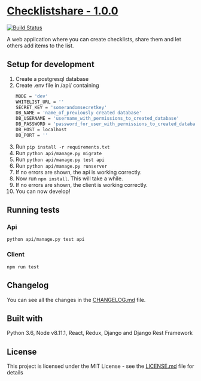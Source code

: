 # [Checklistshare - 1.0.0](https://checklistshare.herokuapp.com)
[![Build Status](https://travis-ci.org/Samuel-L/checklistshare.svg?branch=development)](https://travis-ci.org/Samuel-L/checklistshare)

A web application where you can create checklists, share them and let others add items to the list. 

## Setup for development
1. Create a postgresql database
2. Create .env file in /api/ containing
    ```bash
    MODE = 'dev'
    WHITELIST_URL = ''
    SECRET_KEY = 'somerandomsecretkey'
    DB_NAME = 'name_of_previously created database'
    DB_USERNAME = 'username_with_permissions_to_created_database'
    DB_PASSWORD = 'password_for_user_with_permissions_to_created_database'
    DB_HOST = localhost
    DB_PORT = ''
    ```
3. Run `pip install -r requirements.txt`
4. Run `python api/manage.py migrate`
5. Run `python api/manage.py test api`
6. Run `python api/manage.py runserver`
7. If no errors are shown, the api is working correctly.
8. Now run `npm install`. This will take a while.
9. If no errors are shown, the client is working correctly.
10. You can now develop!

## Running tests
### Api
`python api/manage.py test api`
### Client
`npm run test`

## Changelog
You can see all the changes in the [CHANGELOG.md](CHANGELOG.md) file.

## Built with
Python 3.6, Node v8.11.1, React, Redux, Django and Django Rest Framework

## License
This project is licensed under the MIT License - see the [LICENSE.md](LICENSE.md) file for details

